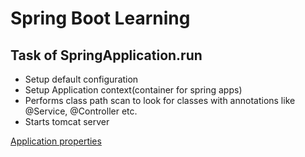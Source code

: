 # Spring Boot Learning

## Task of SpringApplication.run
* Setup default configuration
* Setup Application context(container for spring apps)
* Performs class path scan to look for classes with annotations like @Service, @Controller etc.
* Starts tomcat server

[Application properties](https://docs.spring.io/spring-boot/docs/current/reference/html/common-application-properties.html)
